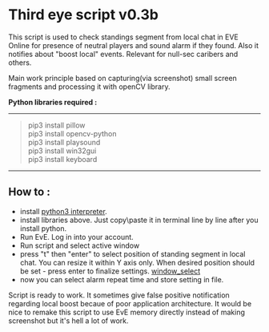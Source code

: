 # Third eye script v0.3b

This script is used to check standings segment from local chat in EVE Online for presence of neutral players and sound alarm if they found. Also it notifies about "boost local" events.
Relevant for null-sec caribers and others.

Main work principle based on capturing(via screenshot) small screen fragments and processing it with openCV library.

**Python libraries required :**
***
>pip3 install pillow  
>pip3 install opencv-python  
>pip3 install playsound  
>pip3 install win32gui  
>pip3 install keyboard  
***
## How to :
- install [python3 interpreter](https://www.python.org/downloads/).
- install libraries above. Just copy\paste it in terminal line by line after you install python.
- Run EvE. Log in into your account.
- Run script and select active window
- press "t" then "enter" to select position of standing segment in local chat. You can resize it within Y axis only. When desired position should be set - press enter to finalize settings.
[window_select](/img/1.jpg)
- now you can select alarm repeat time and store setting in file.

Script is ready to work. It sometimes give false positive notification regarding local boost becaue of poor application architecture. It would be nice to remake this script to use EvE memory directly instead of making screenshot but it's hell a lot of work.